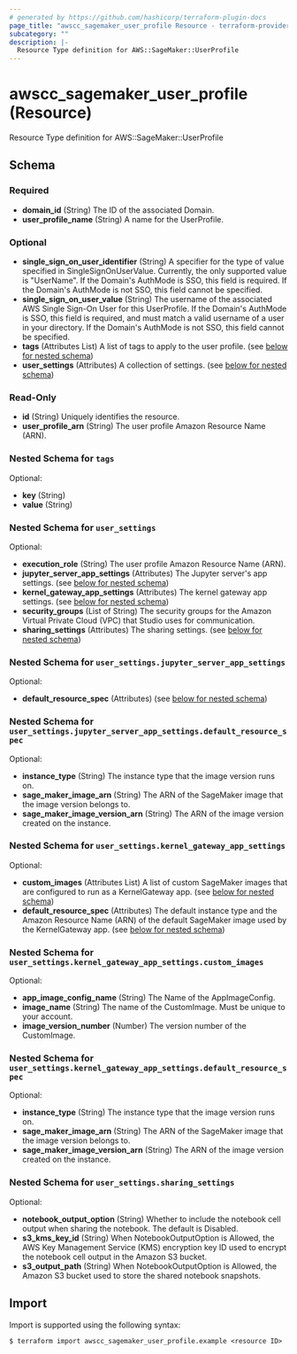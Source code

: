 ```yaml
---
# generated by https://github.com/hashicorp/terraform-plugin-docs
page_title: "awscc_sagemaker_user_profile Resource - terraform-provider-awscc"
subcategory: ""
description: |-
  Resource Type definition for AWS::SageMaker::UserProfile
---
```


# awscc_sagemaker_user_profile (Resource)

Resource Type definition for AWS::SageMaker::UserProfile



<!-- schema generated by tfplugindocs -->
## Schema

### Required

- **domain_id** (String) The ID of the associated Domain.
- **user_profile_name** (String) A name for the UserProfile.

### Optional

- **single_sign_on_user_identifier** (String) A specifier for the type of value specified in SingleSignOnUserValue. Currently, the only supported value is "UserName". If the Domain's AuthMode is SSO, this field is required. If the Domain's AuthMode is not SSO, this field cannot be specified.
- **single_sign_on_user_value** (String) The username of the associated AWS Single Sign-On User for this UserProfile. If the Domain's AuthMode is SSO, this field is required, and must match a valid username of a user in your directory. If the Domain's AuthMode is not SSO, this field cannot be specified.
- **tags** (Attributes List) A list of tags to apply to the user profile. (see [below for nested schema](#nestedatt--tags))
- **user_settings** (Attributes) A collection of settings. (see [below for nested schema](#nestedatt--user_settings))

### Read-Only

- **id** (String) Uniquely identifies the resource.
- **user_profile_arn** (String) The user profile Amazon Resource Name (ARN).

<a id="nestedatt--tags"></a>
### Nested Schema for `tags`

Optional:

- **key** (String)
- **value** (String)


<a id="nestedatt--user_settings"></a>
### Nested Schema for `user_settings`

Optional:

- **execution_role** (String) The user profile Amazon Resource Name (ARN).
- **jupyter_server_app_settings** (Attributes) The Jupyter server's app settings. (see [below for nested schema](#nestedatt--user_settings--jupyter_server_app_settings))
- **kernel_gateway_app_settings** (Attributes) The kernel gateway app settings. (see [below for nested schema](#nestedatt--user_settings--kernel_gateway_app_settings))
- **security_groups** (List of String) The security groups for the Amazon Virtual Private Cloud (VPC) that Studio uses for communication.
- **sharing_settings** (Attributes) The sharing settings. (see [below for nested schema](#nestedatt--user_settings--sharing_settings))

<a id="nestedatt--user_settings--jupyter_server_app_settings"></a>
### Nested Schema for `user_settings.jupyter_server_app_settings`

Optional:

- **default_resource_spec** (Attributes) (see [below for nested schema](#nestedatt--user_settings--jupyter_server_app_settings--default_resource_spec))

<a id="nestedatt--user_settings--jupyter_server_app_settings--default_resource_spec"></a>
### Nested Schema for `user_settings.jupyter_server_app_settings.default_resource_spec`

Optional:

- **instance_type** (String) The instance type that the image version runs on.
- **sage_maker_image_arn** (String) The ARN of the SageMaker image that the image version belongs to.
- **sage_maker_image_version_arn** (String) The ARN of the image version created on the instance.



<a id="nestedatt--user_settings--kernel_gateway_app_settings"></a>
### Nested Schema for `user_settings.kernel_gateway_app_settings`

Optional:

- **custom_images** (Attributes List) A list of custom SageMaker images that are configured to run as a KernelGateway app. (see [below for nested schema](#nestedatt--user_settings--kernel_gateway_app_settings--custom_images))
- **default_resource_spec** (Attributes) The default instance type and the Amazon Resource Name (ARN) of the default SageMaker image used by the KernelGateway app. (see [below for nested schema](#nestedatt--user_settings--kernel_gateway_app_settings--default_resource_spec))

<a id="nestedatt--user_settings--kernel_gateway_app_settings--custom_images"></a>
### Nested Schema for `user_settings.kernel_gateway_app_settings.custom_images`

Optional:

- **app_image_config_name** (String) The Name of the AppImageConfig.
- **image_name** (String) The name of the CustomImage. Must be unique to your account.
- **image_version_number** (Number) The version number of the CustomImage.


<a id="nestedatt--user_settings--kernel_gateway_app_settings--default_resource_spec"></a>
### Nested Schema for `user_settings.kernel_gateway_app_settings.default_resource_spec`

Optional:

- **instance_type** (String) The instance type that the image version runs on.
- **sage_maker_image_arn** (String) The ARN of the SageMaker image that the image version belongs to.
- **sage_maker_image_version_arn** (String) The ARN of the image version created on the instance.



<a id="nestedatt--user_settings--sharing_settings"></a>
### Nested Schema for `user_settings.sharing_settings`

Optional:

- **notebook_output_option** (String) Whether to include the notebook cell output when sharing the notebook. The default is Disabled.
- **s3_kms_key_id** (String) When NotebookOutputOption is Allowed, the AWS Key Management Service (KMS) encryption key ID used to encrypt the notebook cell output in the Amazon S3 bucket.
- **s3_output_path** (String) When NotebookOutputOption is Allowed, the Amazon S3 bucket used to store the shared notebook snapshots.

## Import

Import is supported using the following syntax:

```shell
$ terraform import awscc_sagemaker_user_profile.example <resource ID>
```
